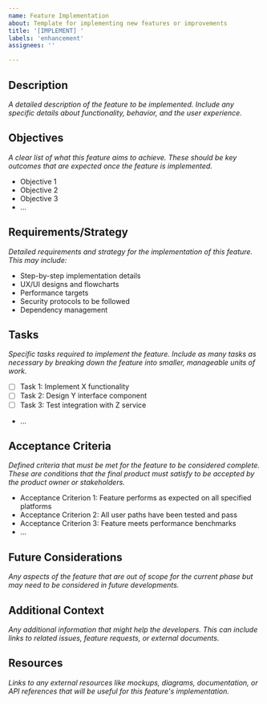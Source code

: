 ```yaml
---
name: Feature Implementation
about: Template for implementing new features or improvements
title: '[IMPLEMENT] '
labels: 'enhancement'
assignees: ''

---
```


## Description
_A detailed description of the feature to be implemented. Include any specific details about functionality, behavior, and the user experience._

## Objectives
_A clear list of what this feature aims to achieve. These should be key outcomes that are expected once the feature is implemented._

- Objective 1
- Objective 2
- Objective 3
- ...

## Requirements/Strategy
_Detailed requirements and strategy for the implementation of this feature. This may include:_

- Step-by-step implementation details
- UX/UI designs and flowcharts
- Performance targets
- Security protocols to be followed
- Dependency management

## Tasks
_Specific tasks required to implement the feature. Include as many tasks as necessary by breaking down the feature into smaller, manageable units of work._

- [ ] Task 1: Implement X functionality
- [ ] Task 2: Design Y interface component
- [ ] Task 3: Test integration with Z service
- ...

## Acceptance Criteria
_Defined criteria that must be met for the feature to be considered complete. These are conditions that the final product must satisfy to be accepted by the product owner or stakeholders._

- Acceptance Criterion 1: Feature performs as expected on all specified platforms
- Acceptance Criterion 2: All user paths have been tested and pass
- Acceptance Criterion 3: Feature meets performance benchmarks
- ...

## Future Considerations
_Any aspects of the feature that are out of scope for the current phase but may need to be considered in future developments._

## Additional Context
_Any additional information that might help the developers. This can include links to related issues, feature requests, or external documents._

## Resources
_Links to any external resources like mockups, diagrams, documentation, or API references that will be useful for this feature's implementation._

